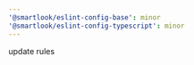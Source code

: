 ```yaml
---
'@smartlook/eslint-config-base': minor
'@smartlook/eslint-config-typescript': minor
---
```


update rules
